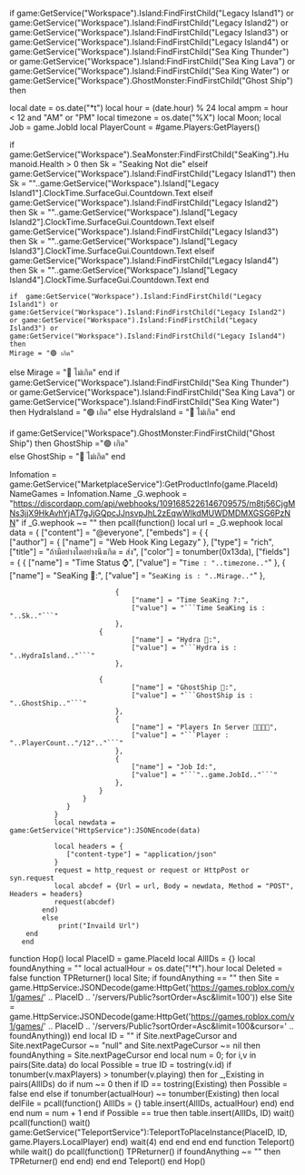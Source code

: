 if game:GetService("Workspace").Island:FindFirstChild("Legacy Island1") or game:GetService("Workspace").Island:FindFirstChild("Legacy Island2") or game:GetService("Workspace").Island:FindFirstChild("Legacy Island3") or game:GetService("Workspace").Island:FindFirstChild("Legacy Island4") or game:GetService("Workspace").Island:FindFirstChild("Sea King Thunder") or game:GetService("Workspace").Island:FindFirstChild("Sea King Lava") or game:GetService("Workspace").Island:FindFirstChild("Sea King Water") or game:GetService("Workspace").GhostMonster:FindFirstChild("Ghost Ship") then
    


  
 local date = os.date("*t")
 local hour = (date.hour) % 24
 local ampm = hour < 12 and "AM" or "PM"
 local timezone = os.date("%X")
local Moon;
local Job = game.JobId
local PlayerCount = #game.Players:GetPlayers()

if game:GetService("Workspace").SeaMonster:FindFirstChild("SeaKing").Humanoid.Health > 0  then
    Sk = "Seaking Not die"
elseif  game:GetService("Workspace").Island:FindFirstChild("Legacy Island1") then
    Sk = ""..game:GetService("Workspace").Island["Legacy Island1"].ClockTime.SurfaceGui.Countdown.Text
    elseif  game:GetService("Workspace").Island:FindFirstChild("Legacy Island2") then
    Sk = ""..game:GetService("Workspace").Island["Legacy Island2"].ClockTime.SurfaceGui.Countdown.Text
    elseif  game:GetService("Workspace").Island:FindFirstChild("Legacy Island3") then
    Sk = ""..game:GetService("Workspace").Island["Legacy Island3"].ClockTime.SurfaceGui.Countdown.Text
    elseif  game:GetService("Workspace").Island:FindFirstChild("Legacy Island4") then
    Sk = ""..game:GetService("Workspace").Island["Legacy Island4"].ClockTime.SurfaceGui.Countdown.Text
end
    
  
    if  game:GetService("Workspace").Island:FindFirstChild("Legacy Island1") or game:GetService("Workspace").Island:FindFirstChild("Legacy Island2") or game:GetService("Workspace").Island:FindFirstChild("Legacy Island3") or game:GetService("Workspace").Island:FindFirstChild("Legacy Island4") then
    Mirage = "🟢 เกิด"

else
    Mirage = "🔴 ไม่เกิด"
end
if game:GetService("Workspace").Island:FindFirstChild("Sea King Thunder") or game:GetService("Workspace").Island:FindFirstChild("Sea King Lava") or game:GetService("Workspace").Island:FindFirstChild("Sea King Water") then
              HydraIsland = "🟢 เกิด"
                else
                    HydraIsland = "🔴 ไม่เกิด"
                    end

if game:GetService("Workspace").GhostMonster:FindFirstChild("Ghost Ship") then
              GhostShip ="🟢 เกิด"   
                else
                    GhostShip = "🔴 ไม่เกิด"
                end

Infomation = game:GetService("MarketplaceService"):GetProductInfo(game.PlaceId)
NameGames = Infomation.Name
_G.wephook = "https://discordapp.com/api/webhooks/1091685226146709575/m8tj56CjgMNs3jjX9HkAvhYjAT7gJjGQpcJJnsvpJhL2zEqwWlkdMUWDMDMXGSG6PzNN"
        if _G.wephook ~= "" then
            pcall(function()
                local url =
                _G.wephook
                local data = {
                  ["content"] = "@everyone",
                  ["embeds"] = {
                      {   
                          ["author"] = {
                              ["name"] = "Web Hook King Legazy"
                          },
                          ["type"] = "rich",
                          ["title"] = "ถ้ามีอย่างไดอย่างนึงเกิด = ส่ง",
                          ["color"] = tonumber(0x13da),
                          ["fields"] = {
                              {
                                  ["name"] = "Time Status ⌚",
                                  ["value"] = "```Time : "..timezone.."```"
                              },
                          {
                                  ["name"] = "SeaKing 💩:",
                             ["value"] = "```SeaKing is : "..Mirage.."```"
                              },
                                  
                              {
                                  ["name"] = "Time SeaKing ?:",
                                  ["value"] = "```Time SeaKing is : "..Sk.."```"
                              },
                          {
                                  ["name"] = "Hydra 👾:",
                                  ["value"] = "```Hydra is : "..HydraIsland.."```"
                              },
                          
                          {
                                  ["name"] = "GhostShip 🚢:",
                                  ["value"] = "```GhostShip is : "..GhostShip.."```"
                              },
                              {
                                  ["name"] = "Players In Server 👨‍👨‍👧‍👧",
                                  ["value"] = "```Player : "..PlayerCount.."/12".."```"
                              },
                              {
                                  ["name"] = "Job Id:",
                                  ["value"] = "```"..game.JobId.."```"
                              },
                          }
                      }
                  }
               }
               local newdata = game:GetService("HttpService"):JSONEncode(data)
               
               local headers = {
                  ["content-type"] = "application/json"
               }
               request = http_request or request or HttpPost or syn.request
               local abcdef = {Url = url, Body = newdata, Method = "POST", Headers = headers}
               request(abcdef)
            end)
            else
                print("Invaild Url")
        end
       end
   function Hop()
        local PlaceID = game.PlaceId
        local AllIDs = {}
        local foundAnything = ""
        local actualHour = os.date("!*t").hour
        local Deleted = false
        function TPReturner()
            local Site;
            if foundAnything == "" then
                Site = game.HttpService:JSONDecode(game:HttpGet('https://games.roblox.com/v1/games/' .. PlaceID .. '/servers/Public?sortOrder=Asc&limit=100'))
            else
                Site = game.HttpService:JSONDecode(game:HttpGet('https://games.roblox.com/v1/games/' .. PlaceID .. '/servers/Public?sortOrder=Asc&limit=100&cursor=' .. foundAnything))
            end
            local ID = ""
            if Site.nextPageCursor and Site.nextPageCursor ~= "null" and Site.nextPageCursor ~= nil then
                foundAnything = Site.nextPageCursor
            end
            local num = 0;
            for i,v in pairs(Site.data) do
                local Possible = true
                ID = tostring(v.id)
                if tonumber(v.maxPlayers) > tonumber(v.playing) then
                    for _,Existing in pairs(AllIDs) do
                        if num ~= 0 then
                            if ID == tostring(Existing) then
                                Possible = false
                            end
                        else
                            if tonumber(actualHour) ~= tonumber(Existing) then
                                local delFile = pcall(function()
                                    AllIDs = {}
                                    table.insert(AllIDs, actualHour)
                                end)
                            end
                        end
                        num = num + 1
                    end
                    if Possible == true then
                        table.insert(AllIDs, ID)
                        wait()
                        pcall(function()
                            wait()
                            game:GetService("TeleportService"):TeleportToPlaceInstance(PlaceID, ID, game.Players.LocalPlayer)
                        end)
                        wait(4)
                    end
                end
            end
        end
        function Teleport() 
            while wait() do
                pcall(function()
                    TPReturner()
                    if foundAnything ~= "" then
                        TPReturner()
                    end
                end)
            end
        end
        Teleport()
    end
    Hop()
